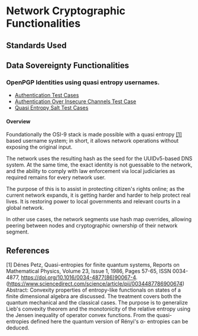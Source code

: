 # Network Cryptographic Functionalities 

## Standards Used

## Data Sovereignty Functionalities

### OpenPGP Identities using quasi entropy usernames.

- [Authentication Test Cases](https://github.com/dAppServer/server/blob/main/test/auth/user.test.ts)
- [Authentication Over Insecure Channels Test Case](https://github.com/dAppServer/server/blob/main/test/auth/rest.test.ts)
- [Quasi Entropy Salt Test Cases](https://github.com/dAppServer/server/blob/main/test/crypt/quasi-salt.test.ts)

#### Overview

Foundationally the OSI-9 stack is made possible with a quasi entropy [[1]](#1) based username system; in short, it allows network operations without exposing the original input.

The network uses the resulting hash as the seed for the UUIDv5-based DNS system. At the same time, the exact identity is not guessable to the network, and the ability to comply with law enforcement via local judiciaries as required remains for every network user.

The purpose of this is to assist in protecting citizen's rights online; as the current network expands, it is getting harder and harder to help protect real lives. It is restoring power to local governments and relevant courts in a global network.

In other use cases, the network segments use hash map overrides, allowing peering between nodes and cryptographic ownership of their network segment.

## References
<a id="1">[1]</a> 
Dénes Petz,
Quasi-entropies for finite quantum systems,
Reports on Mathematical Physics,
Volume 23, Issue 1,
1986,
Pages 57-65,
ISSN 0034-4877,
https://doi.org/10.1016/0034-4877(86)90067-4.
(https://www.sciencedirect.com/science/article/pii/0034487786900674)
Abstract: Convexity properties of entropy-like functionals on states of a finite dimensional algebra are discussed. The treatment covers both the quantum mechanical and the classical cases. The purpose is to generalize Lieb's convexity theorem and the monotonicity of the relative entropy using the Jensen inequality of operator convex functions. From the quasi-entropies defined here the quantum version of Rényi's α- entropies can be deduced.
